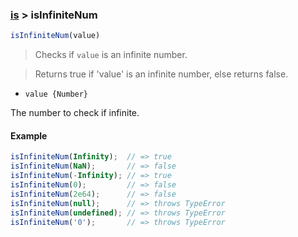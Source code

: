 ### [is](../) > isInfiniteNum

```js
isInfiniteNum(value)
```

> Checks if <code>value</code> is an infinite number.

> Returns true if 'value' is an infinite number, else returns false.

- <code>value {Number}</code>

The number to check if infinite.

#### Example
```js
isInfiniteNum(Infinity);  // => true
isInfiniteNum(NaN);       // => false
isInfiniteNum(-Infinity); // => true
isInfiniteNum(0);         // => false
isInfiniteNum(2e64);      // => false
isInfiniteNum(null);      // => throws TypeError
isInfiniteNum(undefined); // => throws TypeError
isInfiniteNum('0');       // => throws TypeError
```
